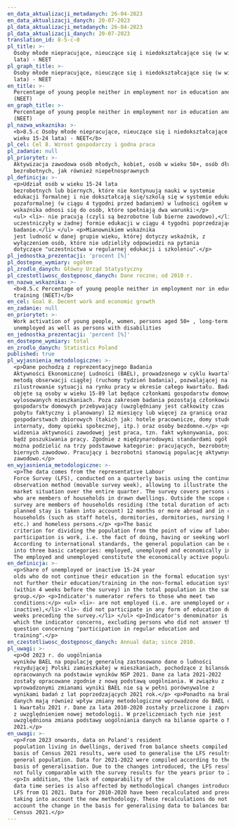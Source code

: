 ```yaml
---
en_data_aktualizacji_metadanych: 26-04-2023
en_data_aktualizacji_danych: 20-07-2023
pl_data_aktualizacji_metadanych: 26-04-2023
pl_data_aktualizacji_danych: 20-07-2023
translation_id: 8-5-c-0
pl_title: >-
  Osoby młode niepracujące, nieuczące się i niedokształcające się (w wieku 15-24
  lata) - NEET
pl_graph_title: >-
  Osoby młode niepracujące, nieuczące się i niedokształcające się (w wieku 15-24
  lata) - NEET
en_title: >-
  Percentage of young people neither in employment nor in education and training
  (NEET)
en_graph_title: >-
  Percentage of young people neither in employment nor in education and training
  (NEET)
pl_nazwa_wskaznika: >-
  <b>8.5.c Osoby młode niepracujące, nieuczące się i niedokształcające się (w
  wieku 15-24 lata) - NEET</b>
pl_cel: Cel 8. Wzrost gospodarczy i godna praca
pl_zadanie: null
pl_priorytet: >-
  Aktywizacja zawodowa osób młodych, kobiet, osób w wieku 50+, osób długotrwale
  bezrobotnych, jak również niepełnosprawnych
pl_definicja: >-
  <p>Udział osób w wieku 15-24 lata
  bezrobotnych lub biernych, które nie kontynuują nauki w systemie
  edukacji formalnej i nie dokształcają się/szkolą się w systemie edukacji
  pozaformalnej (w ciągu 4 tygodni przed badaniem) w ludności ogółem w tej samej grupie wieku.</p> <p>Licznik
  wskaźnika odnosi się do osób, które spełniają dwa warunki:</p>
  <ul> <li>- nie pracują (czyli są bezrobotne lub bierne zawodowo),</li> <li>- nie
  uczestniczyły w żadnej formie edukacji w ciągu 4 tygodni poprzedzających
  badanie.</li> </ul> <p>Mianownikiem wskaźnika
  jest ludność w danej grupie wieku, której dotyczy wskaźnik, z
  wyłączeniem osób, które nie udzieliły odpowiedzi na pytania
  dotyczące "uczestnictwa w regularnej edukacji i szkoleniu".</p>
pl_jednostka_prezentacji: 'procent [%]'
pl_dostepne_wymiary: ogółem
pl_zrodlo_danych: Główny Urząd Statystyczny
pl_czestotliwosc_dostępnosc_danych: Dane roczne; od 2010 r.
en_nazwa_wskaznika: >-
  <b>8.5.c Percentage of young people neither in employment nor in education and
  training (NEET)</b>
en_cel: Goal 8. Decent work and economic growth
en_zadanie: null
en_priorytet: >-
  Work activation of young people, women, persons aged 50+ , long-term
  unemployed as well as persons with disabilities
en_jednostka_prezentacji: 'percent [%]'
en_dostepne_wymiary: total
en_zrodlo_danych: Statistics Poland
published: true
pl_wyjasnienia_metodologiczne: >-
  <p>Dane pochodzą z reprezentacyjnego Badania
  Aktywności Ekonomicznej Ludności (BAEL), prowadzonego w cyklu kwartalnym
  metodą obserwacji ciągłej (ruchomy tydzień badania), pozwalającej na
  zilustrowanie sytuacji na rynku pracy w okresie całego kwartału. Badaniem
  objęte są osoby w wieku 15-89 lat będące członkami gospodarstw domowych w
  wylosowanych mieszkaniach. Poza zakresem badania pozostają członkowie
  gospodarstw domowych przebywający (uwzględniany jest całkowity czas
  pobytu faktyczny i planowany) 12 miesięcy lub więcej za granicą oraz w
  gospodarstwach zbiorowych (takich jak: hotele pracownicze, domy studenckie,
  internaty, domy opieki społecznej, itp.) oraz osoby bezdomne.</p> <p>Podstawowym kryterium podziału ludności z punktu
  widzenia aktywności zawodowej jest praca, tzn. fakt wykonywania, posiadania
  bądź poszukiwania pracy. Zgodnie z międzynarodowymi standardami ogół
  można podzielić na trzy podstawowe kategorie: pracujących, bezrobotnych i
  biernych zawodowo. Pracujący i bezrobotni stanowią populację aktywnych
  zawodowo.</p>
en_wyjasnienia_metodologiczne: >-
  <p>The data comes from the representative Labour
  Force Survey (LFS), conducted on a quarterly basis using the continuous
  observation method (movable survey week), allowing to illustrate the labor
  market situation over the entire quarter. The survey covers persons aged 15-89
  who are members of households in drawn dwellings. Outside the scope of the
  survey are members of households residing (the total duration of actual and
  planned stay is taken into account) 12 months or more abroad and in collective
  households (such as staff hotels, dormitories, dormitories, nursing homes,
  etc.) and homeless persons.</p> <p>The basic
  criterion for dividing the population from the point of view of labor force
  participation is work, i.e. the fact of doing, having or seeking work.
  According to international standards, the general population can be divided
  into three basic categories: employed, unemployed and economically inactive.
  The employed and unemployed constitute the economically active population.</p>
en_definicja: >-
  <p>Share of unemployed or inactive 15-24 year
  olds who do not continue their education in the formal education system and do
  not further their education/training in the non-formal education system
  (within 4 weeks before the survey) in the total population in the same age
  group.</p> <p>Indicator's numerator refers to those who meet two
  conditions:</p> <ul> <li>- are not employed (i.e. are unemployed or economically
  inactive),</li> <li>- did not participate in any form of education during four
  weeks preceding the survey.</li> </ul> <p>Indicator's denominator is a population in a given age group,
  which the indicator concerns, excluding persons who did not answer the
  question concerning "participation in regular education and
  training".</p>
en_czestotliwosc_dostępnosc_danych: Annual data; since 2010.
pl_uwagi: >-
  <p>Od 2023 r. do uogólniania
  wyników BAEL na populację generalną zastosowano dane o ludności
  rezydującej Polski zamieszkałej w mieszkaniach, pochodzące z bilansów
  opracowanych na podstawie wyników NSP 2021. Dane za lata 2021-2022
  zostały opracowane zgodnie z nową podstawą uogólniania. W związku z
  wprowadzonymi zmianami wyniki BAEL nie są w pełni porównywalne z
  wynikami badań z lat poprzedzających 2021 rok.</p> <p>Ponadto na brak porównywalności szeregów czasowych
  danych mają również wpływ zmiany metodologiczne wprowadzone do BAEL od
  1 kwartału 2021 r. Dane za lata 2010-2020 zostały przeliczone i zaprezentowane
  z uwzględnieniem nowej metodologii. W przeliczeniach tych nie jest
  uwzględniona zmiana podstawy uogólniania danych na bilanse oparte o NSP
  2021.</p>
en_uwagi: >-
  <p>From 2023 onwards, data on Poland's resident
  population living in dwellings, derived from balance sheets compiled on the
  basis of Census 2021 results, were used to generalise the LFS results to the
  general population. Data for 2021-2022 were compiled according to the new
  basis of generalisation. Due to the changes introduced, the LFS results are
  not fully comparable with the survey results for the years prior to 2021.</p>
  <p>In addition, the lack of comparability of the
  data time series is also affected by methodological changes introduced to the
  LFS from Q1 2021. Data for 2010-2020 have been recalculated and presented
  taking into account the new methodology. These recalculations do not take into
  account the change in the basis for generalising data to balances based on the
  Census 2021.</p>
---
```

